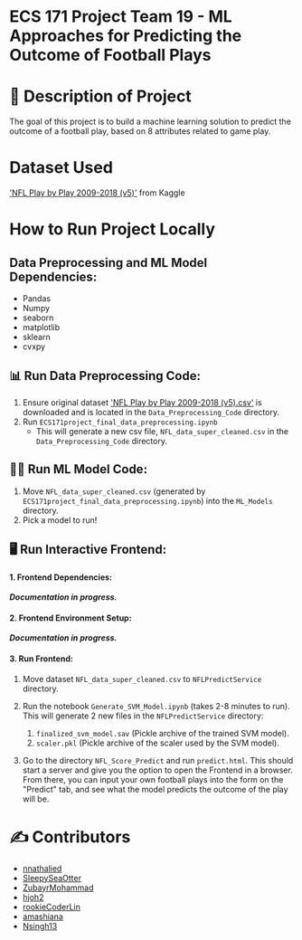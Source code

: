 # ECS 171 Project Team 19 - ML Approaches for Predicting the Outcome of Football Plays

# 🏈 Description of Project

The goal of this project is to build a machine learning solution to predict the outcome of a football play, based on 8 attributes related to game play.

# Dataset Used

['NFL Play by Play 2009-2018 (v5)'](https://www.kaggle.com/datasets/maxhorowitz/nflplaybyplay2009to2016) from Kaggle

# How to Run Project Locally

## Data Preprocessing and ML Model Dependencies: 

- Pandas
- Numpy
- seaborn
- matplotlib
- sklearn
- cvxpy



## 📊 Run Data Preprocessing Code: 

1.  Ensure original dataset ['NFL Play by Play 2009-2018 (v5).csv'](https://www.kaggle.com/datasets/maxhorowitz/nflplaybyplay2009to2016) is downloaded and is located in  the ```Data_Preprocessing_Code``` directory.
2. Run ```ECS171project_final_data_preprocessing.ipynb```
   - This will generate a new csv file, ```NFL_data_super_cleaned.csv``` in the ```Data_Preprocessing_Code``` directory.

## 🧑‍💻 Run ML Model Code: 
1. Move ```NFL_data_super_cleaned.csv``` (generated by ```ECS171project_final_data_preprocessing.ipynb```) into the ```ML_Models``` directory.
2. Pick a model to run!


## 🖥️ Run Interactive Frontend:

#### 1. Frontend Dependencies:
***Documentation in progress.***

#### 2. Frontend Environment Setup:
***Documentation in progress.***

#### 3. Run Frontend:

1. Move dataset ```NFL_data_super_cleaned.csv``` to ```NFLPredictService``` directory.
2. Run the notebook ```Generate_SVM_Model.ipynb``` (takes 2-8 minutes to run).
   This will generate 2 new files in the  ```NFLPredictService``` directory: 
   1. ```finalized_svm_model.sav``` (Pickle archive of the trained SVM model).
   2. ```scaler.pkl``` (Pickle archive of the scaler used by the SVM model).

3. Go to the directory ```NFL_Score_Predict``` and run ```predict.html```.
   This should start a server and give you the option to open the Frontend in a browser. From there, you can input your own football plays into the form on the "Predict" tab, and see what the model predicts the outcome of the play will be.


<!-- Noelle:
* upload 2 binary files (SVM model saved using pickle and Scaler saved using pickle)
* update TrainModel.py code in github
* NO svm code hould be in the NFLPredictService Directory
* Dataset (super) DOES need to be in directory for one hot encoding purposes.  -->

# ✍️ Contributors
* [nnathalied](https://github.com/nnathalied)
* [SleepySeaOtter](SleepySeaOtter)
* [ZubayrMohammad](https://github.com/ZubayrMohammad)
* [hjoh2](https://github.com/hjoh2)
* [rookieCoderLin](https://github.com/rookieCoderLin)
* [amashiana](https://github.com/amashiana)
* [Nsingh13](https://github.com/Nsingh13)
